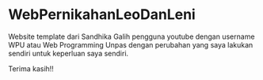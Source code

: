 # WebPernikahanLeoDanLeni

Website template dari Sandhika Galih pengguna youtube dengan username WPU atau Web Programming Unpas dengan perubahan yang saya lakukan sendiri untuk keperluan saya sendiri.

Terima kasih!!
